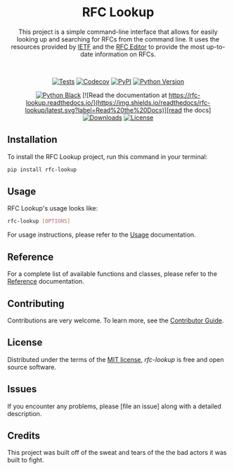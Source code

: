 <div align="center">

# RFC Lookup

This project is a simple command-line interface that allows for easily looking
up and searching for RFCs from the command line. It uses the resources provided by [IETF](https://www.ietf.org/) and the [RFC Editor](https://www.rfc-editor.org/) to provide the most up-to-date information on RFCs.

<br />

[![Tests](https://github.com/xransum/rfc-lookup/workflows/Tests/badge.svg)][tests]
[![Codecov](https://codecov.io/gh/xransum/rfc-lookup/branch/main/graph/badge.svg)][codecov]
[![PyPI](https://img.shields.io/pypi/v/rfc-lookup.svg)][pypi_]
[![Python Version](https://img.shields.io/pypi/pyversions/rfc-lookup)][python version]

[![Python Black](https://img.shields.io/badge/code%20style-black-000000.svg?label=Style)](https://github.com/xransum/rfc-lookup)
[![Read the documentation at https://rfc-lookup.readthedocs.io/](https://img.shields.io/readthedocs/rfc-lookup/latest.svg?label=Read%20the%20Docs)][read the docs]
[![Downloads](https://pepy.tech/badge/rfc-lookup)](https://pepy.tech/project/rfc-lookup)
[![License](https://img.shields.io/pypi/l/rfc-lookup)][license]

</div>

## Installation

To install the RFC Lookup project, run this command in your terminal:

```bash
pip install rfc-lookup
```

## Usage

RFC Lookup's usage looks like:

```bash
rfc-lookup [OPTIONS]
```

For usage instructions, please refer to the [Usage][usage] documentation.

## Reference

For a complete list of available functions and classes, please refer to the [Reference][reference] documentation.

## Contributing

Contributions are very welcome. To learn more, see the [Contributor Guide][contributing].

## License

Distributed under the terms of the [MIT license][license], _rfc-lookup_ is
free and open source software.

## Issues

If you encounter any problems, please [file an issue] along with a detailed
description.

## Credits

This project was built off of the sweat and tears of the the bad actors it was
built to fight.

<!-- github-only -->

[pypi_]: https://pypi.org/project/rfc-lookup/
[python version]: https://pypi.org/project/rfc-lookup
[read the docs]: https://rfc-lookup.readthedocs.io/
[reference]: https://rfc-lookup.readthedocs.io/en/latest/reference/
[usage]: https://rfc-lookup.readthedocs.io/en/latest/
[tests]: https://github.com/xransum/rfc-lookup/actions?workflow=Tests
[codecov]: https://app.codecov.io/gh/xransum/rfc-lookup
[contributing]: ./CONTRIBUTING.md
[license]: ./LICENSE
